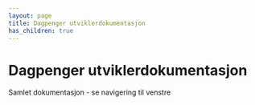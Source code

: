 ```yaml
---
layout: page
title: Dagpenger utviklerdokumentasjon
has_children: true
---
```


# Dagpenger utviklerdokumentasjon


Samlet dokumentasjon - se navigering til venstre